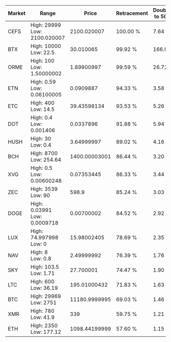 | Market | Range | Price| Retracement | Doubles to 50% |
| --- | --- | --- | --- | --- |
| CEFS | High: 29999<br />Low: 2100.020007 | 2100.020007 | 100.00 % | 7.64 |
| BTX | High: 10000<br />Low: 22.5 | 30.010065 | 99.92 % | 166.99 |
| ORME | High: 100<br />Low: 1.50000002 | 1.89900997 | 99.59 % | 26.72 |
| ETN | High: 0.59<br />Low: 0.06100005 | 0.0909887 | 94.33 % | 3.58 |
| ETC | High: 400<br />Low: 14.5 | 39.43598134 | 93.53 % | 5.26 |
| DOT | High: 0.4<br />Low: 0.001406 | 0.0337896 | 91.88 % | 5.94 |
| HUSH | High: 30<br />Low: 0.4 | 3.64999997 | 89.02 % | 4.16 |
| BCH | High: 8700<br />Low: 254.64 | 1400.00003001 | 86.44 % | 3.20 |
| XVG | High: 0.5<br />Low: 0.00600248 | 0.07353445 | 86.33 % | 3.44 |
| ZEC | High: 3539<br />Low: 90 | 598.9 | 85.24 % | 3.03 |
| DOGE | High: 0.03991<br />Low: 0.0009718 | 0.00700002 | 84.52 % | 2.92 |
| LUX | High: 74.997998<br />Low: 0 | 15.98002405 | 78.69 % | 2.35 |
| NAV | High: 8<br />Low: 0.8 | 2.49999992 | 76.39 % | 1.76 |
| SKY | High: 103.5<br />Low: 1.71 | 27.700001 | 74.47 % | 1.90 |
| LTC | High: 600<br />Low: 36.19 | 195.01000432 | 71.83 % | 1.63 |
| BTC | High: 29969<br />Low: 2751 | 11180.9999995 | 69.03 % | 1.46 |
| XMR | High: 780<br />Low: 41.9 | 339 | 59.75 % | 1.21 |
| ETH | High: 2350<br />Low: 177.12 | 1098.44199999 | 57.60 % | 1.15 |
